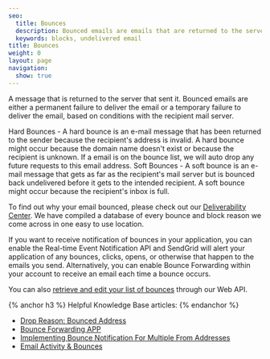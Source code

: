 ```yaml
---
seo:
  title: Bounces
  description: Bounced emails are emails that are returned to the server that sent them.
  keywords: blocks, undelivered email
title: Bounces
weight: 0
layout: page
navigation:
  show: true
---
```


A message that is returned to the server that sent it. Bounced emails are either a permanent failure to deliver the email or a temporary failure to deliver the email, based on conditions with the recipient mail server.

Hard Bounces - A hard bounce is an e-mail message that has been returned to the sender because the recipient's address is invalid. A hard bounce might occur because the domain name doesn't exist or because the recipient is unknown. If a email is on the bounce list, we will auto drop any future requests to this email address.
Soft Bounces - A soft bounce is an e-mail message that gets as far as the recipient's mail server but is bounced back undelivered before it gets to the intended recipient. A soft bounce might occur because the recipient's inbox is full.

To find out why your email bounced, please check out our [Deliverability Center]({{root_url}}/Utilities/deliverabilitycenter.html).  We have compiled a database of every bounce and block reason we come across in one easy to use location.

If you want to receive notification of bounces in your application, you can enable the Real-time Event Notification API and SendGrid will alert your application of any bounces, clicks, opens, or otherwise that happen to the emails you send. Alternatively, you can enable Bounce Forwarding within your account to receive an email each time a bounce occurs.

You can also [retrieve and edit your list of bounces]({{root_url}}/API_Reference/Web_API/bounces.html) through our Web API.

{% anchor h3 %}
Helpful Knowledge Base articles:
{% endanchor %}

* [Drop Reason: Bounced Address](https://sendgrid.zendesk.com/hc/en-us/articles/203790456)
* [Bounce Forwarding APP](https://sendgrid.zendesk.com/hc/en-us/articles/200181478)
* [Implementing Bounce Notification For Multiple From Addresses](https://sendgrid.zendesk.com/hc/en-us/articles/200185178)
* [Email Activity & Bounces](https://sendgrid.zendesk.com/hc/en-us/articles/200181728)

